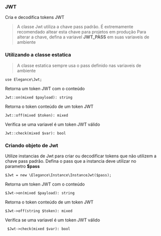 ### JWT

Cria e decodifica tokens JWT

> A classe Jwt utiliza a chave pass padrão. É extremamente recomendado altear esta chave para projetos em produção
> Para alterar a chave, defina a variavel **JWT_PASS** em suas variaveis de ambiente

### Utilizando a classe estatica

> A classe estatica sempre usa o pass definido nas variaveis de ambiente

    use Elegance\Jwt;

Retorna um token JWT com o conteúdo 
    
    Jwt::on(mixed $payload): string

Retorna o token conteúdo de um token JWT
    
    Jwt::off(mixed $token): mixed

Verifica se uma variavel é um token JWT válido
    
    Jwt::check(mixed $var): bool

### Criando objeto de Jwt

Utilize instancias de Jwt para criar ou decodificar tokens que não utilizem a chave pass padrão. 
Defina o pass que a instancia deve utilizar no parametro **$pass**

    $Jwt = new \Elegance\Instance\InstanceJwt($pass);

Retorna um token JWT com o conteúdo 
    
    $Jwt->on(mixed $payload): string

Retorna o token conteúdo de um token JWT
    
    $Jwt->off(string $token): mixed

Verifica se uma variavel é um token JWT válido
    
     $Jwt->check(mixed $var): bool
